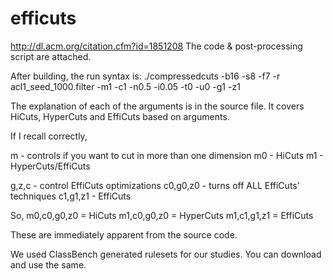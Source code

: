 # efficuts
http://dl.acm.org/citation.cfm?id=1851208
The code & post-processing script are attached. 

After building, the run syntax is:
./compressedcuts -b16 -s8 -f7 -r acl1_seed_1000.filter -m1 -c1 -n0.5 -i0.05 -t0 -u0 -g1 -z1

The explanation of each of the arguments is in the source file. It covers HiCuts, HyperCuts and EffiCuts based on arguments. 

If I recall correctly, 

m - controls if you want to cut in more than one dimension 
    m0 - HiCuts
    m1 - HyperCuts/EffiCuts

g,z,c   - control EffiCuts optimizations
          c0,g0,z0 - turns off ALL EffiCuts' techniques
          c1,g1,z1 - EffiCuts 

So, m0,c0,g0,z0 = HiCuts
    m1,c0,g0,z0 = HyperCuts
    m1,c1,g1,z1 = EffiCuts

These are immediately apparent from the source code. 

We used ClassBench generated rulesets for our studies. You can download and use the same.

